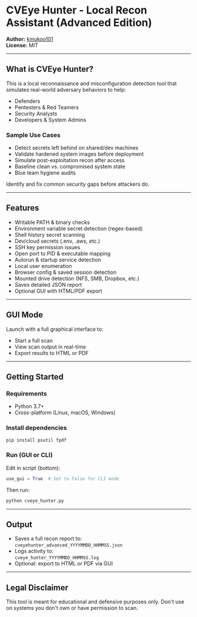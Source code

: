 # CVEye Hunter - Local Recon Assistant (Advanced Edition)

**Author:** [kmukoo101](https://github.com/kmukoo101)  
**License:** MIT

---

## What is CVEye Hunter?

This is a local reconnaissance and misconfiguration detection tool that simulates real-world adversary behaviors to help:

- Defenders
- Pentesters & Red Teamers
- Security Analysts
- Developers & System Admins

### Sample Use Cases

- Detect secrets left behind on shared/dev machines
- Validate hardened system images before deployment
- Simulate post-exploitation recon after access
- Baseline clean vs. compromised system state
- Blue team hygiene audits

Identify and fix common security gaps before attackers do.

---

## Features

- Writable PATH & binary checks
- Environment variable secret detection (regex-based)
- Shell history secret scanning
- Dev/cloud secrets (.env, .aws, etc.)
- SSH key permission issues
- Open port to PID & executable mapping
- Autorun & startup service detection
- Local user enumeration
- Browser config & saved session detection
- Mounted drive detection (NFS, SMB, Dropbox, etc.)
- Saves detailed JSON report
- Optional GUI with HTML/PDF export

---

## GUI Mode

Launch with a full graphical interface to:

- Start a full scan
- View scan output in real-time
- Export results to HTML or PDF

---

## Getting Started

### Requirements

- Python 3.7+
- Cross-platform (Linux, macOS, Windows)

### Install dependencies

```bash
pip install psutil fpdf
```

### Run (GUI or CLI)

Edit in script (bottom):

```python
use_gui = True  # Set to False for CLI mode
```

Then run:

```bash
python cveye_hunter.py
```

---

## Output

- Saves a full recon report to:  
  `cveyehunter_advanced_YYYYMMDD_HHMMSS.json`
- Logs activity to:  
  `cveye_hunter_YYYYMMDD_HHMMSS.log`
- Optional: export to HTML or PDF via GUI

---

## Legal Disclaimer

This tool is meant for educational and defensive purposes only. Don't use on systems you don't own or have permission to scan.

